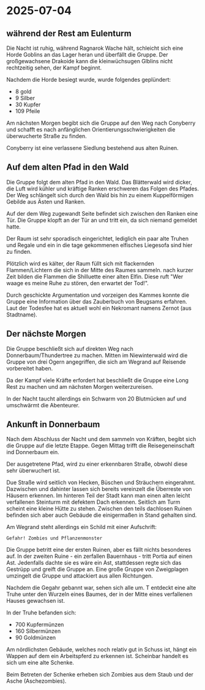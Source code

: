 # 2025-07-04

## während der Rest am Eulenturm

Die Nacht ist ruhig, während Ragnarok Wache hält, schleicht sich eine Horde Goblins an das Lager heran und überfällt die Gruppe.
Der großgewachsene Drakoide kann die kleinwüchsugen Glblins nicht rechtzeitig sehen, der Kampf beginnt.

Nachdem die Horde besiegt wurde, wurde folgendes geplündert:

- 8 gold
- 9 Silber
- 30 Kupfer
- 109 Pfeile

Am nächsten Morgen begibt sich die Gruppe auf den Weg nach Conyberry und schafft es nach anfänglichen Orientierungsschwierigkeiten die  überwucherte Straße zu finden.

Conyberry ist eine verlassene Siedlung bestehend aus alten Ruinen.

## Auf dem alten Pfad in den Wald

Die Gruppe folgt dem alten Pfad in den Wald. Das Blätterwald wird dicker, die Luft wird kühler und kräftige Ranken erschweren das Folgen des Pfades. Der Weg schlängelt sich durch den Wald bis hin zu einem Kuppelförmigen Gebilde aus Ästen und Ranken.

Auf der dem Weg zugewandt Seite befindet sich zwischen den Ranken eine Tür. Die Gruppe klopft an der Tür an und tritt ein, da sich niemand gemeldet hatte.

Der Raum ist sehr sporadisch eingerichtet, lediglich ein paar alte Truhen und Regale und ein in die tage gekommenen elfisches Liegesofa sind hier zu finden.

Plötzlich wird es kälter, der Raum füllt sich mit flackernden Flammen/Lichtern die sich in der Mitte des Raumes sammeln. nach kurzer Zeit bilden die Flammen die Shilluette einer alten Elfin. Diese ruft "Wer waage es meine Ruhe zu stören, den erwartet der Tod!".

Durch geschickte Argumentation und vorzeigen des Kammes konnte die Gruppe eine Information über das Zauberbuch von Beugsams erfahren. Laut der Todesfee hat es aktuell wohl ein Nekromant namens Zernot (aus Stadtname).

## Der nächste Morgen

Die Gruppe beschließt sich auf direkten Weg nach Donnerbaum/Thundertree zu machen. Mitten im Niewinterwald wird die Gruppe von drei Ogern angegriffen, die sich am Wegrand auf Reisende vorbereitet haben.

Da der Kampf viele Kräfte erfordert hat beschließt die Gruppe eine Long Rest zu machen und am nächsten Morgen weiterzureisen.

In der Nacht taucht allerdings ein Schwarm von 20 Blutmücken auf und umschwärmt die Abenteurer.

## Ankunft in Donnerbaum

Nach dem Abschluss der Nacht und dem sammeln von Kräften, begibt sich die Gruppe auf die letzte Etappe. Gegen Mittag trifft die Reisegeneinschaft ind Donnerbaum ein.

Der ausgetretene Pfad, wird zu einer erkennbaren Straße, obwohl diese sehr überwuchert ist.

Due Straße wird seitlich von Hecken, Büschen und Sträuchern eingerahmt. Dazwischen und dahinter lassen sich bereits vereinzelt die Überreste von Häusern erkennen. Im hinteren Teil der Stadt kann man einen alten leicht verfallenen Steinturm mit defektem Dach erkennen. Seitlich am Turm scheint eine kleine Hütte zu stehen. Zwischen den teils dachlosen Ruinen befinden sich aber auch Gebäude die einigermaßen in Stand gehalten sind.

Am Wegrand steht allerdings ein Schild mit einer Aufschrift:

```
Gefahr! Zombies und Pflanzenmonster
```

Die Gruppe betritt eine der ersten Ruinen, aber es fällt nichts besonderes auf.
In der zweiten Ruine - ein zerfallen Bauernhaus - tritt Portia auf einen Ast. Jedenfalls dachte sie es wäre ein Ast, stattdessen regte sich das Gestrüpp und greift die Gruppe an. Eine große Gruppe von Zweigplagen umzingelt die Gruppe und attackiert aus allen Richtungen.

Nachdem die Gegahr gebannt war, sehen sich alle um. T entdeckt eine alte Truhe unter den Wurzeln eines Baumes, der in der Mitte eines verfallenen Hauses gewachsen ist.

In der Truhe befanden sich:

- 700 Kupfermünzen
- 160 Silbermünzen 
- 90 Goldmünzen

Am nördlichsten Gebäude, welches noch relativ gut in Schuss ist, hängt ein Wappen auf dem ein Arbeitspferd zu erkennen ist. Scheinbar handelt es sich um eine alte Schenke.

Beim Betreten der Schenke erheben sich Zombies aus dem Staub und der Asche (Aschezombies).


